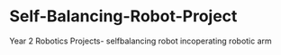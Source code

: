 # Self-Balancing-Robot-Project
Year 2 Robotics Projects- selfbalancing robot incoperating robotic arm
